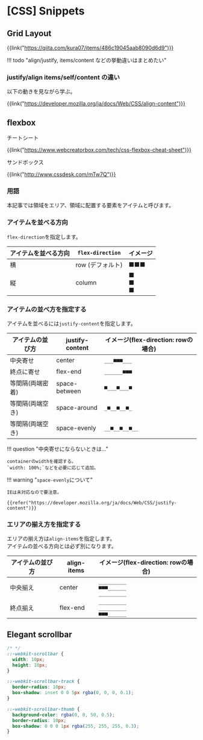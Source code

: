 # [CSS] Snippets


Grid Layout
-----------

{{link("https://qiita.com/kura07/items/486c19045aab8090d6d9")}}

!!! todo "align/justify, items/content などの挙動違いはまとめたい"


### justify/align items/self/content の違い

以下の動きを見ながら学ぶ。

{{link("https://developer.mozilla.org/ja/docs/Web/CSS/align-content")}}


flexbox
-------

チートシート

{{link("https://www.webcreatorbox.com/tech/css-flexbox-cheat-sheet")}}

サンドボックス

{{link("http://www.cssdesk.com/mTw7Q")}}

### 用語

本記事では領域をエリア、領域に配置する要素をアイテムと呼びます。

### アイテムを並べる方向

`flex-direction`を指定します。

| アイテムを並べる方向 | `flex-direction` | イメージ |
| -------------------- | ---------------- | -------- |
| 横                   | row (デフォルト) |  ■■■        |
| 縦                   | column           |  ■<br/>■<br/>■        |

### アイテムの並べ方を指定する

アイテムを並べるには`justify-content`を指定します。

| アイテムの並び方 | justify-content   | イメージ(flex-direction: rowの場合) |
| ---------------- | ----------------- | ----------------------------------- |
| 中央寄せ         | center            | `___■■■___`                      |
| 終点に寄せ       | flex-end          | `______■■■`                      |
| 等間隔(両端密着) | space-between     | `■___■___■`                      |
| 等間隔(両端空き) | space-around      | `_■__■__■_`                      |
| 等間隔(両端空き) | space-evenly      | `__■__■__■__`                    |

!!! question "中央寄せにならないときは..."

    containerのwidthを確認する。
    `width: 100%;`などを必要に応じて追加。

!!! warning "`space-evenly`について"

    IEは未対応なので要注意。
    
    {{refer("https://developer.mozilla.org/ja/docs/Web/CSS/justify-content")}}

### エリアの揃え方を指定する

エリアの揃え方は`align-items`を指定します。  
アイテムの並べる方向とは必ず別になります。

| アイテムの並び方 | align-items       | イメージ(flex-direction: rowの場合)            |
| ---------------- | ----------------- | ---------------------------------------------- |
| 中央揃え         | center            | `_________`<br/>`■■■______`<br/>`_________` |
| 終点揃え         | flex-end          | `_________`<br/>`_________`<br/>`■■■______` |


Elegant scrollbar
-----------------

```css
/* */
::-webkit-scrollbar {
  width: 10px;
  height: 10px;
}

::-webkit-scrollbar-track {
  border-radius: 10px;
  box-shadow: inset 0 0 5px rgba(0, 0, 0, 0.1);
}

::-webkit-scrollbar-thumb {
  background-color: rgba(0, 0, 50, 0.5);
  border-radius: 10px;
  box-shadow: 0 0 0 1px rgba(255, 255, 255, 0.3);
}
```
